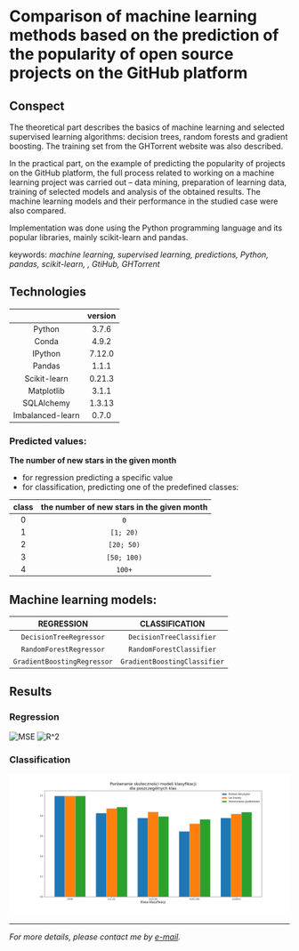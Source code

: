# Comparison of machine learning methods based on the prediction of the popularity of open source projects on the GitHub platform

## Conspect

The theoretical part describes the basics of machine learning and selected supervised learning algorithms: decision trees, random forests and gradient boosting. The training set from the GHTorrent website was also described.

In the practical part, on the example of predicting the popularity of projects on the GitHub platform, the full process related to working on a machine learning project was carried out – data mining, preparation of learning data, training of selected models and analysis of the obtained results. The machine learning models and their performance in the studied case were also compared.

Implementation was done using the Python programming language and its popular libraries, mainly scikit-learn and pandas.

keywords: *machine learning, supervised learning, predictions, Python, pandas, scikit-learn, , GtiHub, GHTorrent*

## Technologies

|  | version |
| :---: | :---: |
| Python | 3.7.6 |
| Conda | 4.9.2 |
| IPython | 7.12.0 |
| Pandas | 1.1.1 |
| Scikit-learn | 0.21.3 |
| Matplotlib | 3.1.1 |
| SQLAlchemy | 1.3.13 |
| Imbalanced-learn | 0.7.0 |

### Predicted values:

**The number of new stars in the given month**

- for regression predicting a specific value
- for classification, predicting one of the predefined classes:

| class | the number of new stars in the given month |
| :---: | :---: |
| 0 | `0` |
| 1 | `[1; 20)` |
| 2 | `[20; 50)` |
| 3 | `[50; 100)` |
| 4 | `100+` |

## Machine learning models:

| REGRESSION | CLASSIFICATION |
| :---: | :---: |
| `DecisionTreeRegressor` | `DecisionTreeClassifier` |
| `RandomForestRegressor` | `RandomForestClassifier` |
| `GradientBoostingRegressor` | `GradientBoostingClassifier` |

## Results

### Regression

![MSE](results/regression/porównanie%20modeli%20-%20MSE.jpg)
![R^2](results/regression/porównanie%20modeli%20-%20R%5E2.jpg)

### Classification

![MATRICES](results/classification/porównanie%20skuteczności%20modeli%20klasyfikacji.png)

---

*For more details, please contact me by [e-mail](mailto:maciejdudekdev@gmail.com).*